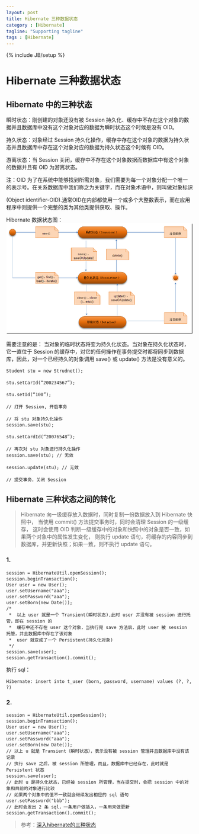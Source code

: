 ```yaml
---
layout: post
title: Hibernate 三种数据状态
category : [Hibernate]
tagline: "Supporting tagline"
tags : [Hibernate]
---
```

{% include JB/setup %}
# Hibernate 三种数据状态

<!--break--> 

## Hibernate 中的三种状态
瞬时状态：刚创建的对象还没有被 Session 持久化、缓存中不存在这个对象的数据并且数据库中没有这个对象对应的数据为瞬时状态这个时候是没有 OID。　　　

持久状态：对象经过 Session 持久化操作，缓存中存在这个对象的数据为持久状态并且数据库中存在这个对象对应的数据为持久状态这个时候有 OID。

游离状态：当 Session 关闭，缓存中不存在这个对象数据而数据库中有这个对象的数据并且有 OID 为游离状态。

注：OID 为了在系统中能够找到所需对象，我们需要为每一个对象分配一个唯一的表示号。在关系数据库中我们称之为关键字，而在对象术语中，则叫做对象标识

(Object identifier-OID).通常OID在内部都使用一个或多个大整数表示，而在应用程序中则提供一个完整的类为其他类提供获取、操作。

Hibernate 数据状态图：  
![Hibernate 数据状态图](/images/2018-05-16-hibernate-cache-status.png) 

需要注意的是：
当对象的临时状态将变为持久化状态。当对象在持久化状态时，它一直位于 Session 的缓存中，对它的任何操作在事务提交时都将同步到数据库，因此，对一个已经持久的对象调用 save() 或 update() 方法是没有意义的。

```
Student stu = new Strudnet();

stu.setCarId(“200234567”);

stu.setId(“100”);

// 打开 Session, 开启事务

// 将 stu 对象持久化操作
session.save(stu);

stu.setCardId(“20076548”);

// 再次对 stu 对象进行持久化操作
session.save(stu); // 无效

session.update(stu); // 无效

// 提交事务，关闭 Session
``` 

## Hibernate 三种状态之间的转化 
> Hibernate 向一级缓存放入数据时，同时复制一份数据放入到 Hibernate 快照中，
当使用 commit() 方法提交事务时，同时会清理 Session 的一级缓存，
这时会使用 OID 判断一级缓存中的对象和快照中的对象是否一致，如果两个对象中的属性发生变化，
则执行 update 语句，将缓存的内容同步到数据库，并更新快照；如果一致，则不执行 update 语句。 

### 1. 
``` 
session = HibernateUtil.openSession();
session.beginTransaction();
User user = new User();
user.setUsername("aaa");
user.setPassword("aaa");
user.setBorn(new Date());
/*
 *  以上 user 就是一个 Transient(瞬时状态),此时 user 并没有被 session 进行托管，即在 session 的
 *  缓存中还不存在 user 这个对象，当执行完 save 方法后，此时 user 被 session 托管，并且数据库中存在了该对象
 *  user 就变成了一个 Persistent(持久化对象)
 */
session.save(user);
session.getTransaction().commit();
```
执行 sql：
``` 
Hibernate: insert into t_user (born, password, username) values (?, ?, ?)
``` 

### 2. 
``` 
session = HibernateUtil.openSession();
session.beginTransaction();
User user = new User();
user.setUsername("aaa");
user.setPassword("aaa");
user.setBorn(new Date());
// 以上 u 就是 Transient（瞬时状态），表示没有被 session 管理并且数据库中没有该记录
// 执行 save 之后，被 session 所管理，而且，数据库中已经存在，此时就是 Persistent 状态
session.save(user);
// 此时 u 是持久化状态，已经被 session 所管理，当在提交时，会把 session 中的对象和目前的对象进行比较
// 如果两个对象中的值不一致就会继续发出相应的 sql 语句
user.setPassword("bbb");
// 此时会发出 2 条 sql，一条用户做插入，一条用来做更新
session.getTransaction().commit();
```


> 参考：[深入hibernate的三种状态](https://www.cnblogs.com/xiaoluo501395377/p/3380270.html)